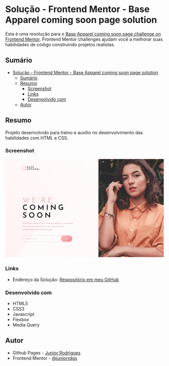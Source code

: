 # Solução - Frontend Mentor - Base Apparel coming soon page solution

Esta é uma resolução para o [Base Apparel coming soon page challenge on Frontend Mentor](https://www.frontendmentor.io/challenges/base-apparel-coming-soon-page-5d46b47f8db8a7063f9331a0). Frontend Mentor challenges ajudam você a melhorar suas habilidades de código construindo projetos realistas. 

## Sumário

- [Solução - Frontend Mentor - Base Apparel coming soon page solution](#solução---frontend-mentor---base-apparel-coming-soon-page-solution)
  - [Sumário](#sumário)
  - [Resumo](#resumo)
    - [Screenshot](#screenshot)
    - [Links](#links)
    - [Desenvolvido com](#desenvolvido-com)
  - [Autor](#autor)

## Resumo
Projeto desenvolvido para treino e auxílio no desenvolvimento das habilidades com HTML e CSS.

### Screenshot
![](/assets/images/screenshot.png)

### Links
- Endereço da Solução: [Respositório em meu GitHub](https://github.com/juniorrdgs/base-apparel-coming-soon-page)

### Desenvolvido com
- HTML5
- CSS3
- Javascript
- Flexbox
- Media Query

## Autor

- Github Pages - [Junior Rodrigues](https://juniorrdgs.github.io)
- Frontend Mentor - [@juniorrdgs](https://www.frontendmentor.io/profile/juniorrdgs)